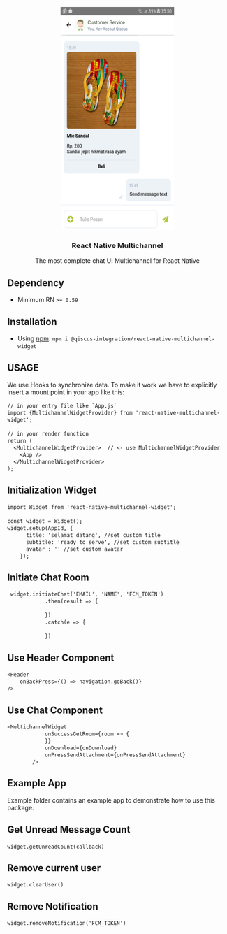 <p align="center">
    <a href="https://getferdi.com/services">
      <img src="./screenshot.png" alt=""  width="260" height="510" />
    </a>
</p>
<h3 align="center">
  React Native Multichannel
</h3>
<p align="center">
  The most complete chat UI Multichannel for React Native
</p>

## Dependency

- Minimum RN `>= 0.59`

## Installation

- Using [npm](https://www.npmjs.com/#getting-started): `npm i @qiscus-integration/react-native-multichannel-widget`

## USAGE
We use Hooks to synchronize data. To make it work we have to explicitly insert a mount point in your app like this:
```
// in your entry file like `App.js`
import {MultichannelWidgetProvider} from 'react-native-multichannel-widget';

// in your render function 
return (
  <MultichannelWidgetProvider>  // <- use MultichannelWidgetProvider
    <App />
  </MultichannelWidgetProvider>
);
```
## Initialization Widget
```
import Widget from 'react-native-multichannel-widget';

const widget = Widget();
widget.setup(AppId, {
      title: 'selamat datang', //set custom title
      subtitle: 'ready to serve', //set custom subtitle
      avatar : '' //set custom avatar
    });

```
## Initiate Chat Room
```
 widget.initiateChat('EMAIL', 'NAME', 'FCM_TOKEN')
            .then(result => {
                
            })
            .catch(e => {
                
            })
```

## Use Header Component 
```
<Header
    onBackPress={() => navigation.goBack()}
/>
```
## Use Chat Component
```
<MultichannelWidget
            onSuccessGetRoom={room => {
            }}
            onDownload={onDownload}
            onPressSendAttachment={onPressSendAttachment}
        />
```
 
## Example App
Example folder contains an example app to demonstrate how to use this package.

## Get Unread Message Count
```
widget.getUnreadCount(callback)
```

## Remove current user
```
widget.clearUser()
```
## Remove Notification
```
widget.removeNotification('FCM_TOKEN')
```
 

